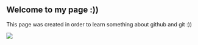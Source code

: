 ## Welcome to my page :))

This page was created in order to learn something about github and git :))


![](https://lh3.googleusercontent.com/proxy/lWLn6eG2tshZ9ISOUdN3XPgx8Gl4VEmP2XFoAn8iLGX8uUgNzDjjXbEVGbmBwPbEFyiMUdjB9fW4-mS1lJAtJqfRe6ortOSR7aitb8Fii2Jbya4IbphRbvE)


